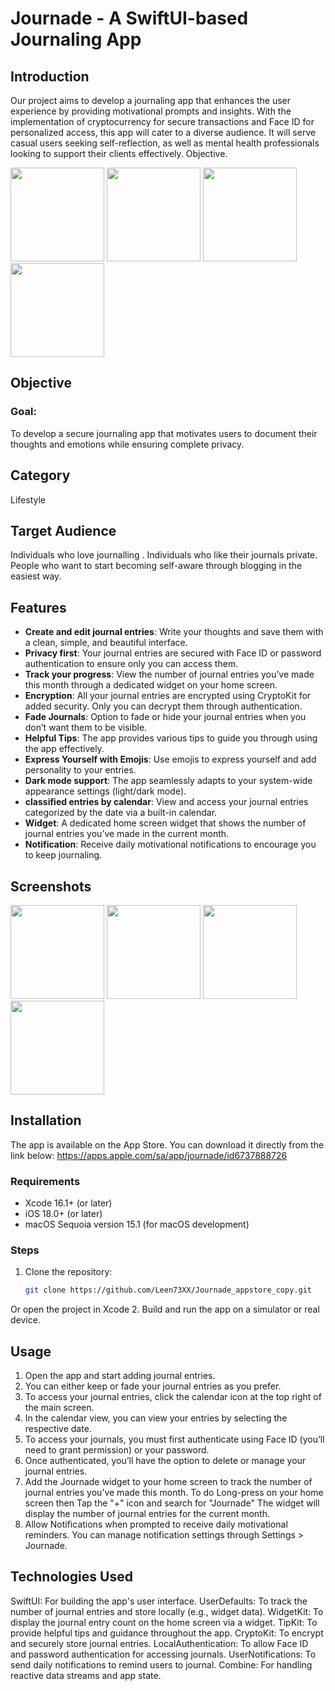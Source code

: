 # Journade - A SwiftUI-based Journaling App

## Introduction
Our project aims to develop a journaling app that enhances the user experience by providing motivational prompts and insights. With the implementation of cryptocurrency for secure transactions and Face ID for personalized access, this app will cater to a diverse audience. It will serve casual users seeking self-reflection, as well as mental health professionals looking to support their clients effectively.
Objective.

<p float="left">
  <img src="https://github.com/user-attachments/assets/ead6be70-8e2a-42bb-8c2e-fe20d870ca84" width="150" />
  <img src="https://github.com/user-attachments/assets/c7ca0542-b725-440c-bfc8-27c538afec6a" width="150" />
  <img src="https://github.com/user-attachments/assets/8c8e50c5-47c9-489e-9ca4-c112f460c0b4" width="150" />
  <img src="https://github.com/user-attachments/assets/f8966587-316d-435e-844a-0c23726ef778" width="150" />
</p>


## Objective
### Goal:
To develop a secure journaling app that motivates users to document their thoughts and emotions while ensuring complete privacy.

## Category
Lifestyle

## Target Audience
Individuals who love journalling .
Individuals who like their journals private.
People who want to start becoming self-aware through blogging in the easiest way.


## Features
- **Create and edit journal entries**: Write your thoughts and save them with a clean, simple, and beautiful interface.
- **Privacy first**:  Your journal entries are secured with Face ID or password authentication to ensure only you can access them.
- **Track your progress**: View the number of journal entries you’ve made this month through a dedicated widget on your home screen.
- **Encryption**: All your journal entries are encrypted using CryptoKit for added security. Only you can decrypt them through authentication.
- **Fade Journals**: Option to fade or hide your journal entries when you don’t want them to be visible.
- **Helpful Tips**: The app provides various tips to guide you through using the app effectively.
- **Express Yourself with Emojis**: Use emojis to express yourself and add personality to your entries.
- **Dark mode support**: The app seamlessly adapts to your system-wide appearance settings (light/dark mode).
- **classified entries by calendar**: View and access your journal entries categorized by the date via a built-in calendar.
- **Widget**: A dedicated home screen widget that shows the number of journal entries you’ve made in the current month.
- **Notification**: Receive daily motivational notifications to encourage you to keep journaling.


## Screenshots

<p float="left">
  <img src="https://github.com/user-attachments/assets/337a589e-dd11-46ac-9d78-82e22e936d61" width="150" />
  <img src="https://github.com/user-attachments/assets/737bfca4-973a-4dcf-b20e-59dad887d916" width="150" />
  <img src="https://github.com/user-attachments/assets/63daf04b-bfb3-4073-bf2b-fb718504e9e2" width="150" />
  <img src="https://github.com/user-attachments/assets/4ab7329b-7e05-4666-b886-84c595b5da0b" width="150" />
</p>


## Installation
The app is available on the App Store. You can download it directly from the link below:
https://apps.apple.com/sa/app/journade/id6737888726


### Requirements
- Xcode 16.1+ (or later)
- iOS 18.0+ (or later)
- macOS Sequoia version 15.1 (for macOS development)


### Steps
1. Clone the repository:
   ```bash
   git clone https://github.com/Leen73XX/Journade_appstore_copy.git
Or open the project in Xcode
2. Build and run the app on a simulator or real device.


 ## Usage
1.  Open the app and start adding journal entries.
2.  You can either keep or fade your journal entries as you prefer.
3. To access your journal entries, click the calendar icon at the top right of the main screen.
4. In the calendar view, you can view your entries by selecting the respective date.
5. To access your journals, you must first authenticate using Face ID (you’ll need to grant permission) or your password.
6. Once authenticated, you’ll have the option to delete or manage your journal entries.
7. Add the Journade widget to your home screen to track the number of journal entries you’ve made this month. To do Long-press on your home screen then Tap the "+" icon and search for "Journade" The widget will display the number of journal entries for the current month.
8. Allow Notifications when prompted to receive daily motivational reminders. You can manage notification settings through Settings > Journade.


## Technologies Used
SwiftUI: For building the app's user interface.
UserDefaults: To track the number of journal entries and store locally (e.g., widget data).
WidgetKit: To display the journal entry count on the home screen via a widget.
TipKit: To provide helpful tips and guidance throughout the app.
CryptoKit: To encrypt and securely store journal entries.
LocalAuthentication: To allow Face ID and password authentication for accessing journals.
UserNotifications: To send daily notifications to remind users to journal.
Combine: For handling reactive data streams and app state.
